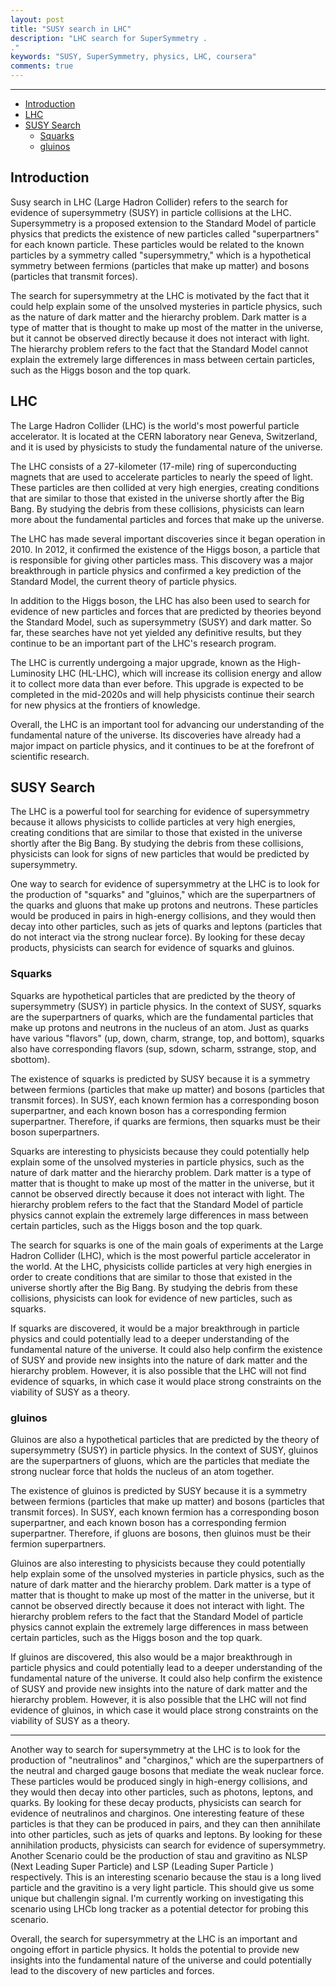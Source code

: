 ```yaml
---
layout: post
title: "SUSY search in LHC"
description: "LHC search for SuperSymmetry .
."
keywords: "SUSY, SuperSymmetry, physics, LHC, coursera"
comments: true
---
```


-----------------------


- [Introduction](#introduction)
- [LHC](#lhc)
- [SUSY Search](#susy-search)
  - [Squarks](#squarks)
  - [gluinos](#gluinos)


## Introduction
Susy search in LHC (Large Hadron Collider) refers to the search for evidence of supersymmetry (SUSY) in particle collisions at the LHC. Supersymmetry is a proposed extension to the Standard Model of particle physics that predicts the existence of new particles called "superpartners" for each known particle. These particles would be related to the known particles by a symmetry called "supersymmetry," which is a hypothetical symmetry between fermions (particles that make up matter) and bosons (particles that transmit forces).

The search for supersymmetry at the LHC is motivated by the fact that it could help explain some of the unsolved mysteries in particle physics, such as the nature of dark matter and the hierarchy problem. Dark matter is a type of matter that is thought to make up most of the matter in the universe, but it cannot be observed directly because it does not interact with light. The hierarchy problem refers to the fact that the Standard Model cannot explain the extremely large differences in mass between certain particles, such as the Higgs boson and the top quark.

## LHC

The Large Hadron Collider (LHC) is the world's most powerful particle accelerator. It is located at the CERN laboratory near Geneva, Switzerland, and it is used by physicists to study the fundamental nature of the universe.

The LHC consists of a 27-kilometer (17-mile) ring of superconducting magnets that are used to accelerate particles to nearly the speed of light. These particles are then collided at very high energies, creating conditions that are similar to those that existed in the universe shortly after the Big Bang. By studying the debris from these collisions, physicists can learn more about the fundamental particles and forces that make up the universe.

The LHC has made several important discoveries since it began operation in 2010. In 2012, it confirmed the existence of the Higgs boson, a particle that is responsible for giving other particles mass. This discovery was a major breakthrough in particle physics and confirmed a key prediction of the Standard Model, the current theory of particle physics.

In addition to the Higgs boson, the LHC has also been used to search for evidence of new particles and forces that are predicted by theories beyond the Standard Model, such as supersymmetry (SUSY) and dark matter. So far, these searches have not yet yielded any definitive results, but they continue to be an important part of the LHC's research program.

The LHC is currently undergoing a major upgrade, known as the High-Luminosity LHC (HL-LHC), which will increase its collision energy and allow it to collect more data than ever before. This upgrade is expected to be completed in the mid-2020s and will help physicists continue their search for new physics at the frontiers of knowledge.

Overall, the LHC is an important tool for advancing our understanding of the fundamental nature of the universe. Its discoveries have already had a major impact on particle physics, and it continues to be at the forefront of scientific research.   

## SUSY Search

The LHC is a powerful tool for searching for evidence of supersymmetry because it allows physicists to collide particles at very high energies, creating conditions that are similar to those that existed in the universe shortly after the Big Bang. By studying the debris from these collisions, physicists can look for signs of new particles that would be predicted by supersymmetry.

One way to search for evidence of supersymmetry at the LHC is to look for the production of "squarks" and "gluinos," which are the superpartners of the quarks and gluons that make up protons and neutrons. These particles would be produced in pairs in high-energy collisions, and they would then decay into other particles, such as jets of quarks and leptons (particles that do not interact via the strong nuclear force). By looking for these decay products, physicists can search for evidence of squarks and gluinos.

### Squarks

Squarks are hypothetical particles that are predicted by the theory of supersymmetry (SUSY) in particle physics. In the context of SUSY, squarks are the superpartners of quarks, which are the fundamental particles that make up protons and neutrons in the nucleus of an atom. Just as quarks have various "flavors" (up, down, charm, strange, top, and bottom), squarks also have corresponding flavors (sup, sdown, scharm, sstrange, stop, and sbottom).

The existence of squarks is predicted by SUSY because it is a symmetry between fermions (particles that make up matter) and bosons (particles that transmit forces). In SUSY, each known fermion has a corresponding boson superpartner, and each known boson has a corresponding fermion superpartner. Therefore, if quarks are fermions, then squarks must be their boson superpartners.

Squarks are interesting to physicists because they could potentially help explain some of the unsolved mysteries in particle physics, such as the nature of dark matter and the hierarchy problem. Dark matter is a type of matter that is thought to make up most of the matter in the universe, but it cannot be observed directly because it does not interact with light. The hierarchy problem refers to the fact that the Standard Model of particle physics cannot explain the extremely large differences in mass between certain particles, such as the Higgs boson and the top quark.

The search for squarks is one of the main goals of experiments at the Large Hadron Collider (LHC), which is the most powerful particle accelerator in the world. At the LHC, physicists collide particles at very high energies in order to create conditions that are similar to those that existed in the universe shortly after the Big Bang. By studying the debris from these collisions, physicists can look for evidence of new particles, such as squarks.

If squarks are discovered, it would be a major breakthrough in particle physics and could potentially lead to a deeper understanding of the fundamental nature of the universe. It could also help confirm the existence of SUSY and provide new insights into the nature of dark matter and the hierarchy problem. However, it is also possible that the LHC will not find evidence of squarks, in which case it would place strong constraints on the viability of SUSY as a theory.

### gluinos

Gluinos are also a hypothetical particles that are predicted by the theory of supersymmetry (SUSY) in particle physics. In the context of SUSY, gluinos are the superpartners of gluons, which are the particles that mediate the strong nuclear force that holds the nucleus of an atom together.

The existence of gluinos is predicted by SUSY because it is a symmetry between fermions (particles that make up matter) and bosons (particles that transmit forces). In SUSY, each known fermion has a corresponding boson superpartner, and each known boson has a corresponding fermion superpartner. Therefore, if gluons are bosons, then gluinos must be their fermion superpartners.

Gluinos are also interesting to physicists because they could potentially help explain some of the unsolved mysteries in particle physics, such as the nature of dark matter and the hierarchy problem. Dark matter is a type of matter that is thought to make up most of the matter in the universe, but it cannot be observed directly because it does not interact with light. The hierarchy problem refers to the fact that the Standard Model of particle physics cannot explain the extremely large differences in mass between certain particles, such as the Higgs boson and the top quark.


If gluinos are discovered, this also  would be a major breakthrough in particle physics and could potentially lead to a deeper understanding of the fundamental nature of the universe. It could also help confirm the existence of SUSY and provide new insights into the nature of dark matter and the hierarchy problem. However, it is also possible that the LHC will not find evidence of gluinos, in which case it would place strong constraints on the viability of SUSY as a theory.

----------


Another way to search for supersymmetry at the LHC is to look for the production of "neutralinos" and "charginos," which are the superpartners of the neutral and charged gauge bosons that mediate the weak nuclear force. These particles would be produced singly in high-energy collisions, and they would then decay into other particles, such as photons, leptons, and quarks. By looking for these decay products, physicists can search for evidence of neutralinos and charginos. One interesting feature of these particles is that they can be produced in pairs, and they can then annihilate into other particles, such as jets of quarks and leptons. By looking for these annihilation products, physicists can search for evidence of supersymmetry. Another Scenario could be the production of stau and gravitino as NLSP (Next Leading Super Particle) and LSP (Leading Super Particle ) respectively. This is an interesting scenario because the stau is a long lived particle and the gravitino is a very light particle. This should give us some unique but challengin signal. I'm currently working on investigating this scenario using LHCb long tracker as a potential detector for probing this scenario.

Overall, the search for supersymmetry at the LHC is an important and ongoing effort in particle physics. It holds the potential to provide new insights into the fundamental nature of the universe and could potentially lead to the discovery of new particles and forces.

